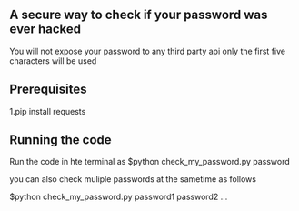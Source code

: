 ## A secure way to check if your password was ever hacked
 You will not expose your password to any third party api only the first five characters will be used
 

## Prerequisites 
1.pip install requests

## Running the code
Run the code in hte terminal as 
$python check_my_password.py password

you can also check muliple passwords at the sametime as follows

$python check_my_password.py password1 password2 ...

